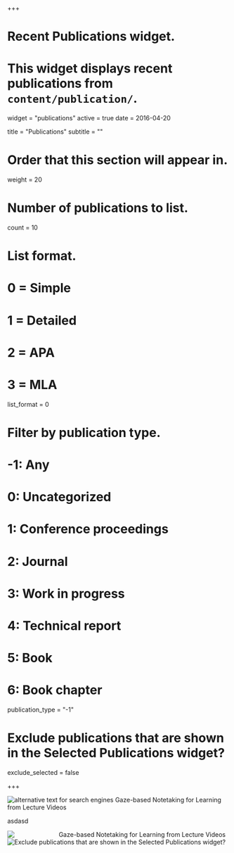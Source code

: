 +++
# Recent Publications widget.
# This widget displays recent publications from `content/publication/`.
widget = "publications"
active = true
date = 2016-04-20

title = "Publications"
subtitle = ""

# Order that this section will appear in.
weight = 20

# Number of publications to list.
count = 10

# List format.
#   0 = Simple
#   1 = Detailed
#   2 = APA
#   3 = MLA
list_format = 0

# Filter by publication type.
# -1: Any
#  0: Uncategorized
#  1: Conference proceedings
#  2: Journal
#  3: Work in progress
#  4: Technical report
#  5: Book
#  6: Book chapter
publication_type = "-1"

# Exclude publications that are shown in the Selected Publications widget?
exclude_selected = false



+++

![alternative text for search engines](/img/GazeNoter_small.png)
Gaze-based Notetaking for Learning from Lecture Videos

asdasd

<div style="float:left"><img src="/img/GazeNoter_small.png"</div>
<div style="float:right">Gaze-based Notetaking for Learning from Lecture Videos</div>
<div style="clear:both"/>


<div style="float:left"><img src="/img/tutordmvnicon_small.png"</div>
<div style="float:right">Exclude publications that are shown in the Selected Publications widget?</div>
<div style="clear:both"/>
